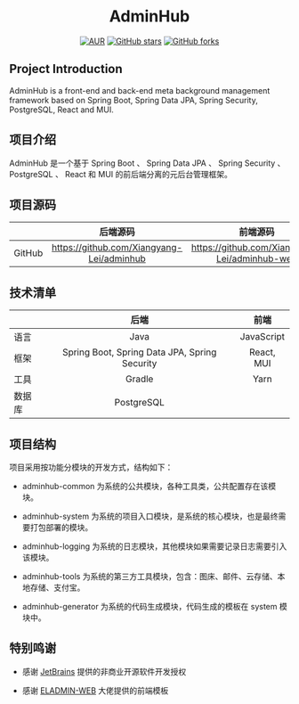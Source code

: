 <h1 style="text-align: center">AdminHub</h1>
<div style="text-align: center">

[![AUR](https://img.shields.io/badge/license-Apache%20License%202.0-blue.svg)](https://github.com/Xiangyang-Lei/adminhub/blob/main/LICENSE)
[![GitHub stars](https://img.shields.io/github/stars/Xiangyang-Lei/adminhub.svg?style=social&label=Stars)](https://github.com/Xiangyang-Lei/adminhub)
[![GitHub forks](https://img.shields.io/github/forks/Xiangyang-Lei/adminhub.svg?style=social&label=Fork)](https://github.com/Xiangyang-Lei/adminhub)

</div>

## Project Introduction

AdminHub is a front-end and back-end meta background management framework based on Spring Boot, Spring Data JPA, Spring Security, PostgreSQL, React and MUI.

## 项目介绍

AdminHub 是一个基于 Spring Boot 、 Spring Data JPA 、 Spring Security 、 PostgreSQL 、 React 和 MUI 的前后端分离的元后台管理框架。

## 项目源码

| | 后端源码 | 前端源码 |
| :-----| :----: | :----: |
| GitHub | https://github.com/Xiangyang-Lei/adminhub | https://github.com/Xiangyang-Lei/adminhub-web |

## 技术清单

| | 后端 | 前端 |
| :-----| :----: | :----: |
| 语言 | Java | JavaScript |
| 框架 | Spring Boot, Spring Data JPA, Spring Security | React, MUI |
| 工具 | Gradle | Yarn |
| 数据库 | PostgreSQL | |

## 项目结构

项目采用按功能分模块的开发方式，结构如下：

- adminhub-common 为系统的公共模块，各种工具类，公共配置存在该模块。

- adminhub-system 为系统的项目入口模块，是系统的核心模块，也是最终需要打包部署的模块。

- adminhub-logging 为系统的日志模块，其他模块如果需要记录日志需要引入该模块。

- adminhub-tools 为系统的第三方工具模块，包含：图床、邮件、云存储、本地存储、支付宝。

- adminhub-generator 为系统的代码生成模块，代码生成的模板在 system 模块中。

## 特别鸣谢

- 感谢 [JetBrains](https://www.jetbrains.com/) 提供的非商业开源软件开发授权

- 感谢 [ELADMIN-WEB](https://github.com/elunez/eladmin-web) 大佬提供的前端模板

